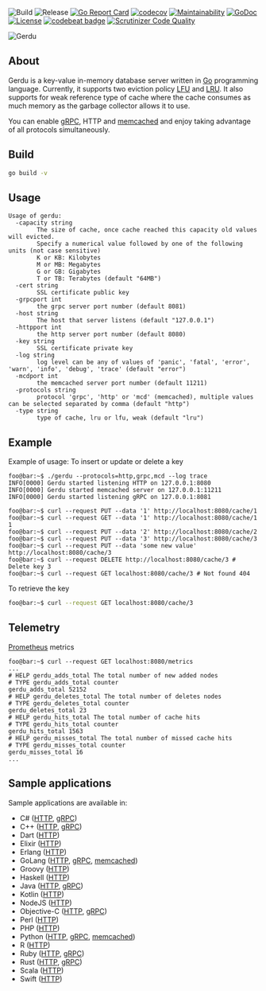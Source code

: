 ![Build](https://github.com/arazmj/gerdu/workflows/Go/badge.svg)
![Release](https://github.com/arazmj/gerdu/workflows/GoReleaser/badge.svg)
[![Go Report Card](https://goreportcard.com/badge/github.com/arazmj/gerdu)](https://goreportcard.com/report/github.com/arazmj/gerdu)
[![codecov](https://codecov.io/gh/arazmj/gerdu/branch/master/graph/badge.svg)](https://codecov.io/gh/arazmj/gerdu)
[![Maintainability](https://api.codeclimate.com/v1/badges/a99a88d28ad37a79dbf6/maintainability)](https://codeclimate.com/github/codeclimate/codeclimate/maintainability)
[![GoDoc](https://godoc.org/github.com/arazmj/gerdu?status.svg)](https://godoc.org/github.com/arazmj/gerdu)
[![License](https://img.shields.io/badge/License-BSD%203--Clause-blue.svg)](https://opensource.org/licenses/BSD-3-Clause)
[![codebeat badge](https://codebeat.co/badges/05010b5e-17d9-4f5d-a6bb-2c330ff364c8)](https://codebeat.co/projects/github-com-arazmj-gerdu-master)
[![Scrutinizer Code Quality](https://scrutinizer-ci.com/g/arazmj/gerdu/badges/quality-score.png?b=master)](https://scrutinizer-ci.com/g/arazmj/gerdu/?branch=master)

![Gerdu](https://github.com/arazmj/gerdu/blob/assets/gerdu_banner.png?raw=true)

## About
Gerdu is a key-value in-memory database server written in [Go](http://golang.org) programming language.
Currently, it supports two eviction policy [LFU](https://en.wikipedia.org/wiki/Least_frequently_used) and [LRU](https://en.wikipedia.org/wiki/Cache_replacement_policies#Least_recently_used_(LRU)). 
It also supports for weak reference type of cache where the cache consumes as much memory as the garbage collector allows it to use.
<br/>

You can enable [gRPC](https://grpc.io), HTTP and [memcached](https://memcached.org) and enjoy taking advantage of all protocols simultaneously.

## Build
```bash
go build -v
```

## Usage
```
Usage of gerdu:
  -capacity string
        The size of cache, once cache reached this capacity old values will evicted.
        Specify a numerical value followed by one of the following units (not case sensitive)
        K or KB: Kilobytes
        M or MB: Megabytes
        G or GB: Gigabytes
        T or TB: Terabytes (default "64MB")
  -cert string
        SSL certificate public key
  -grpcport int
        the grpc server port number (default 8081)
  -host string
        The host that server listens (default "127.0.0.1")
  -httpport int
        the http server port number (default 8080)
  -key string
        SSL certificate private key
  -log string
        log level can be any of values of 'panic', 'fatal', 'error', 'warn', 'info', 'debug', 'trace' (default "error")
  -mcdport int
        the memcached server port number (default 11211)
  -protocols string
        protocol 'grpc', 'http' or 'mcd' (memcached), multiple values can be selected separated by comma (default "http")
  -type string
        type of cache, lru or lfu, weak (default "lru")
```

## Example
Example of usage:
To insert or update or delete a key 
```console
foo@bar:~$ ./gerdu --protocols=http,grpc,mcd --log trace
INFO[0000] Gerdu started listening HTTP on 127.0.0.1:8080 
INFO[0000] Gerdu started memcached server on 127.0.0.1:11211 
INFO[0000] Gerdu started listening gRPC on 127.0.0.1:8081 

foo@bar:~$ curl --request PUT --data '1' http://localhost:8080/cache/1
foo@bar:~$ curl --request GET --data '1' http://localhost:8080/cache/1
1
foo@bar:~$ curl --request PUT --data '2' http://localhost:8080/cache/2
foo@bar:~$ curl --request PUT --data '3' http://localhost:8080/cache/3
foo@bar:~$ curl --request PUT --data 'some new value' http://localhost:8080/cache/3
foo@bar:~$ curl --request DELETE http://localhost:8080/cache/3 # Delete key 3
foo@bar:~$ curl --request GET localhost:8080/cache/3 # Not found 404
```

To retrieve the key
```Bash
foo@bar:~$ curl --request GET localhost:8080/cache/3
```

## Telemetry 
[Prometheus](https://prometheus.io) metrics
```console
foo@bar:~$ curl --request GET localhost:8080/metrics
...
# HELP gerdu_adds_total The total number of new added nodes
# TYPE gerdu_adds_total counter
gerdu_adds_total 52152
# HELP gerdu_deletes_total The total number of deletes nodes
# TYPE gerdu_deletes_total counter
gerdu_deletes_total 23
# HELP gerdu_hits_total The total number of cache hits
# TYPE gerdu_hits_total counter
gerdu_hits_total 1563
# HELP gerdu_misses_total The total number of missed cache hits
# TYPE gerdu_misses_total counter
gerdu_misses_total 16
...
```

## Sample applications
Sample applications are available in:

- C# ([HTTP](examples/HTTP/CSharp/CSharp/Program.cs), [gRPC](examples/gRPC/CSharp/CSharpGRPC/Program.cs))
- C++ ([HTTP](examples/HTTP/CPP/main.cpp), [gRPC](examples/gRPC/CPP/main.cpp))
- Dart ([HTTP](examples/HTTP/Dart/bin/Dart.dart))
- Elixir ([HTTP](examples/HTTP/Elixir/lib/go_cache_elixir.ex))
- Erlang ([HTTP](examples/HTTP/Erlang/src/test_gocache.erl))
- GoLang ([HTTP](examples/HTTP/GoLang/main.go), [gRPC](examples/gRPC/GoLang/main.go), [memcached](examples/memcached/GoLang/main.go))
- Groovy ([HTTP](examples/HTTP/Groovy/main.groovy))
- Haskell ([HTTP](examples/HTTP/Haskell/app/Main.hs))
- Java ([HTTP](examples/HTTP/Java/src/GoCache.java), [gRPC](examples/gRPC/Java/src/main/java/net/amirrazmjou/Main.java))
- Kotlin ([HTTP](examples/HTTP/Kotlin/src/Main.kt))
- NodeJS ([HTTP](examples/HTTP/NodeJS/app.js))
- Objective-C ([HTTP](examples/HTTP/Objective-C/main.m), [gRPC](examples/gRPC/Objective-C/GerduGrpcObjC/main.m))
- Perl ([HTTP](examples/HTTP/Perl/main.pl))
- PHP  ([HTTP](examples/HTTP/PHP/test.php))
- Python ([HTTP](examples/HTTP/Python/test.py), [gRPC](examples/gRPC/Python/main.py), [memcached](examples/memcached/Python/test.py))
- R ([HTTP](examples/HTTP/R/main.R))
- Ruby ([HTTP](examples/HTTP/Ruby/go_cache.rb), [gRPC](examples/gRPC/Ruby/main.rb))
- Rust ([HTTP](examples/HTTP/Rust/main.rs), [gRPC](examples/gRPC/Rust/src/main.rs))
- Scala ([HTTP](examples/HTTP/Scala/src/main/scala/com/amirrazmjou/go/cache/example/Example.scala))
- Swift ([HTTP](examples/HTTP/Swift/GoCacheSwift/main.swift))
